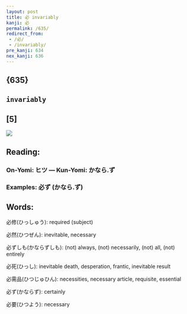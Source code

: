 ```yaml
---
layout: post
title: 必 invariably
kanji: 必
permalink: /635/
redirect_from:
 - /必/
 - /invariably/
pre_kanji: 634
nex_kanji: 636
---
```


## {635}

## `invariably`

## [5]

<div class="stroke"><img src="E5BF85.png" /></div>

## Reading:

### On-Yomi: ヒツ &mdash; Kun-Yomi: かなら.ず

### Examples: 必ず (かなら.ず)

## Words:

必修(ひっしゅう): required (subject)

必然(ひつぜん): inevitable, necessary

必ずしも(かならずしも): (not) always, (not) necessarily, (not) all, (not) entirely

必死(ひっし): inevitable death, desperation, frantic, inevitable result

必需品(ひつじゅひん): necessities, necessary article, requisite, essential

必ず(かならず): certainly

必要(ひつよう): necessary
